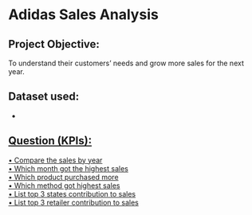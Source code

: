 # Adidas Sales Analysis
## Project Objective:
To understand their customers’ needs and grow more sales for the next year.
## Dataset used: 
- <a href="https://github.com/NurHidayah-19/Data-Analysis-Project/blob/main/Adidas_Sales.xlsx">
## Question (KPIs):
•	Compare the sales by year\
•	Which month got the highest sales\
•	Which product purchased more\
•	Which method got highest sales\
•	List top 3 states contribution to sales\
•	List top 3 retailer contribution to sales

